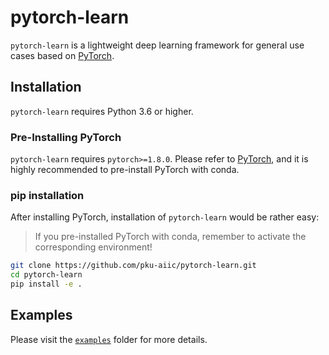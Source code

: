 # pytorch-learn

`pytorch-learn` is a lightweight deep learning framework for general use cases based on [PyTorch](https://pytorch.org/).


## Installation

`pytorch-learn` requires Python 3.6 or higher.

### Pre-Installing PyTorch

`pytorch-learn` requires `pytorch>=1.8.0`. Please refer to [PyTorch](https://pytorch.org/get-started/locally/), and it is highly recommended to pre-install PyTorch with conda.

### pip installation

After installing PyTorch, installation of `pytorch-learn` would be rather easy:

> If you pre-installed PyTorch with conda, remember to activate the corresponding environment!

```bash
git clone https://github.com/pku-aiic/pytorch-learn.git
cd pytorch-learn
pip install -e .
```


## Examples

Please visit the [`examples`](https://github.com/pku-aiic/pytorch-learn/examples) folder for more details.
